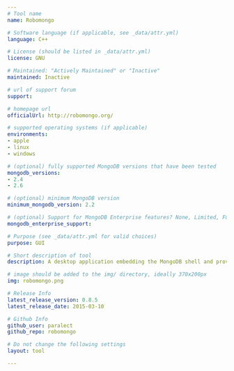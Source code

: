 ```yaml
---
# Tool name
name: Robomongo

# Software language (if applicable, see _data/attr.yml)
language: C++

# License (should be listed in _data/attr.yml)
license: GNU

# Maintained: "Actively Maintained" or "Inactive"
maintained: Inactive

# url of support forum
support: 

# homepage url
officialUrl: http://robomongo.org/

# supported operating systems (if applicable)
environments:
- apple
- linux
- windows

# (optional) fully supported MongoDB versions that have been tested
mongodb_versions:
- 2.4
- 2.6

# (optional) minimum MongoDB version
minimum_mongodb_version: 2.2

# (optional) Support for MongoDB Enterprise features? None, Limited, Full
mongodb_enterprise_support: 

# Purpose (see _data/attr.yml for valid choices)
purpose: GUI

# Short description of tool
description: A desktop application embedding the MongoDB shell and providing identical functionality GUI.

# image should be added to the img/ directory, ideally 370x200px
img: robomongo.png

# Release Info
latest_release_version: 0.8.5
latest_release_date: 2015-03-10

# Github Info
github_user: paralect
github_repo: robomongo

# Do not change the following settings
layout: tool

---
```


